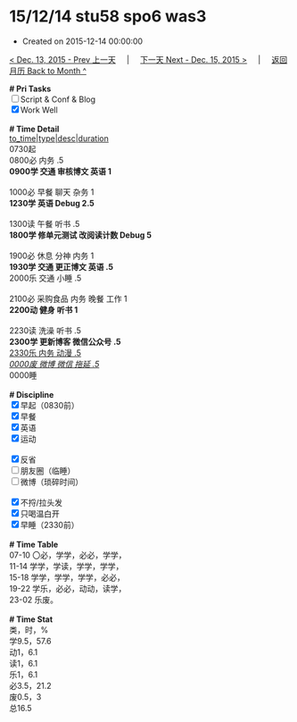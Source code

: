 # 15/12/14 stu58 spo6 was3

- Created on 2015-12-14 00:00:00

[< Dec. 13, 2015 - Prev 上一天](_archived/lifelogs/2015/12/d13.md) &nbsp; &nbsp; | &nbsp; &nbsp; [下一天 Next - Dec. 15, 2015 >](_archived/lifelogs/2015/12/d15.md) &nbsp; &nbsp; |  &nbsp; &nbsp; [返回月历 Back to Month ^](_archived/lifelogs/2015/12/index.md)
<br/><div><b># Pri Tasks</b></div><div><input type="checkbox"/>Script &amp; Conf &amp; Blog</div><div><input checked="true" type="checkbox"/>Work Well</div><div><br/></div><div><b># Time Detail</b></div><div><u>to_time|type|desc|duration</u></div><div>0730起</div><div>0800必 内务 .5</div><div><b>0900学 交通 审核博文 英语 1</b></div><div><br/></div><div>1000必 早餐 聊天 杂务 1</div><div><b>1230学 英语 Debug 2.5</b></div><div><br/></div><div>1300读 午餐 听书 .5</div><div><b>1800学 修单元测试 改阅读计数 Debug 5</b></div><div><br/></div><div>1900必 休息 分神 内务 1</div><div><b>1930学 交通 更正博文 英语 .5</b></div><div>2000乐 交通 小睡 .5</div><div><br/></div><div>2100必 采购食品 内务 晚餐 工作 1</div><div><b>2200动 健身 听书 1</b></div><div><br/></div><div>2230读 洗澡 听书 .5</div><div><b>2300学 更新博客 微信公众号 .5</b></div><div><u>2330乐 内务 动漫 .5</u></div><div><u><i>0000废 微博 微信 拖延 .5</i></u></div><div>0000睡</div><div><br/></div><div><b># Discipline</b></div><div><input checked="true" type="checkbox"/>早起（0830前）</div><div><input checked="true" type="checkbox"/>早餐</div><div><input checked="true" type="checkbox"/>英语</div><div><input checked="true" type="checkbox"/>运动</div><div><br/></div><div><input checked="true" type="checkbox"/>反省</div><div><input type="checkbox"/>朋友圈（临睡）</div><div><input type="checkbox"/>微博（琐碎时间）</div><div><br/></div><div><input checked="true" type="checkbox"/>不捋/拉头发</div><div><input checked="true" type="checkbox"/>只喝温白开</div><div><input checked="true" type="checkbox"/>早睡（2330前）</div><div><br/></div><div><b># Time Table</b></div><div>07-10 〇必，学学，必必，学学，</div><div>11-14 学学，学读，学学，学学，</div><div>15-18 学学，学学，学学，必必，</div><div>19-22 学乐，必必，动动，读学，</div><div>23-02 乐废。</div><div><br/></div><div><b># Time Stat</b></div><div>类，时，%</div><div>学9.5，57.6</div><div>动1，6.1</div><div>读1，6.1</div><div>乐1，6.1</div><div>必3.5，21.2</div><div>废0.5，3</div><div>总16.5</div>
